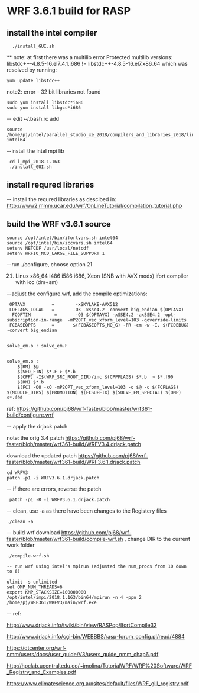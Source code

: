 # WRF 3.6.1 build for RASP


## install the intel compiler 
```
  ./install_GUI.sh   
```   
  ** note: at first there was a multilib error 
   Protected multilib versions: libstdc++-4.8.5-16.el7_4.1.i686 != libstdc++-4.8.5-16.el7.x86_64 
   which was resolved by running: 
   ```
   yum update libstdc++ 
   ```
   
   note2: error - 32 bit libraries not found
   ```
   sudo yum install libstdc*i686
   sudo yum install libgcc*i686
   ```

-- edit ~/.bash.rc add
```
source /home/pj/intel/parallel_studio_xe_2018/compilers_and_libraries_2018/linux/bin/compilervars.sh intel64
```
    
 --install the intel mpi lib  
```
 cd l_mpi_2018.1.163   
 ./install_GUI.sh 
```

## install requred libraries
 
 -- install the requred libraries as descibed in:
   http://www2.mmm.ucar.edu/wrf/OnLineTutorial/compilation_tutorial.php
   
  
## build the WRF v3.6.1 source 
  
 ```
 source /opt/intel/bin/ifortvars.sh intel64 
 source /opt/intel/bin/iccvars.sh intel64 
 setenv NETCDF /usr/local/netcdf 
 setenv WRFIO_NCD_LARGE_FILE_SUPPORT 1 
 ```
  
 --run ./configure, choose option 21 
 
   21.  Linux x86_64 i486 i586 i686, Xeon (SNB with AVX mods) ifort compiler with icc  (dm+sm) 
    
 --adjust the configure.wrf, add the compile optimizations:  

```
 OPTAVX          =        -xSKYLAKE-AVX512 
 LDFLAGS_LOCAL   =       -O3 -xsse4.2 -convert big_endian $(OPTAVX) 
  FCOPTIM         =       -O3 $(OPTAVX) -xSSE4.2 -axSSE4.2 -opt-subscription-in-range  -mP2OPT_vec_xform_level=103 -qoverride-limits 
 FCBASEOPTS      =       $(FCBASEOPTS_NO_G) -FR -cm -w -I. $(FCDEBUG) -convert big_endian 
  
  
solve_em.o : solve_em.F 
 
 
solve_em.o : 
	$(RM) $@ 
	$(SED_FTN) $*.F > $*.b  
	$(CPP) -I$(WRF_SRC_ROOT_DIR)/inc $(CPPFLAGS) $*.b  > $*.f90 
	$(RM) $*.b 
	$(FC) -O0 -xO -mP2OPT_vec_xform_level=103 -o $@ -c $(FCFLAGS) $(MODULE_DIRS) $(PROMOTION) $(FCSUFFIX) $(SOLVE_EM_SPECIAL) $(OMP) $*.f90 
```
ref: https://github.com/pj68/wrf-faster/blob/master/wrf361-build/configure.wrf


-- apply the drjack patch

 note: the orig 3.4 patch https://github.com/pj68/wrf-faster/blob/master/wrf361-build/WRFV3.4.drjack.patch
 
 download the updated patch https://github.com/pj68/wrf-faster/blob/master/wrf361-build/WRF3.6.1.drjack.patch
 
```
cd WRFV3
patch -p1 -i WRFV3.6.1.drjack.patch
```

-- if there are errors, reverse the patch 
```
 patch -p1 -R -i WRFV3.6.1.drjack.patch
```

-- clean, use -a as there have been changes to the Registery files
```
./clean -a
```

 -- build wrf 
  download https://github.com/pj68/wrf-faster/blob/master/wrf361-build/compile-wrf.sh , change  DIR to the current work folder
 ```
 ./compile-wrf.sh
  
 -- run wrf using intel's mpirun (adjusted the num_procs from 10 down to 6) 

ulimit -s unlimited 
set OMP_NUM_THREADS=6 
export KMP_STACKSIZE=100000000 
/opt/intel/impi/2018.1.163/bin64/mpirun -n 4 -ppn 2 /home/pj/WRF361/WRFV3/main/wrf.exe 
```
-- ref:

http://www.drjack.info/twiki/bin/view/RASPop/IfortCompile32

http://www.drjack.info/cgi-bin/WEBBBS/rasp-forum_config.pl/read/4884

https://dtcenter.org/wrf-nmm/users/docs/user_guide/V3/users_guide_nmm_chap6.pdf

http://hpclab.ucentral.edu.co/~jmolina/TutorialWRF/WRF%20Software/WRF_Registry_and_Examples.pdf

https://www.climatescience.org.au/sites/default/files/WRF_gill_registry.pdf



